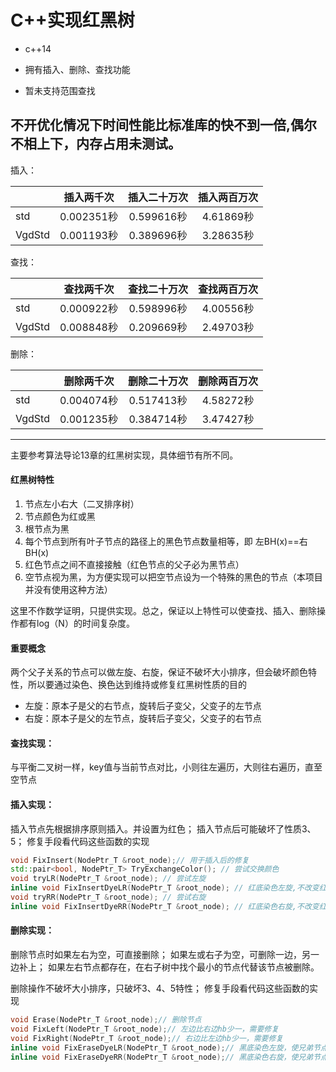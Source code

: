 # C++实现红黑树

* c++14

* 拥有插入、删除、查找功能

* 暂未支持范围查找

不开优化情况下时间性能比标准库的快不到一倍,偶尔不相上下，内存占用未测试。
----
插入：

|        | 插入两千次 | 插入二十万次 | 插入两百万次 |
| :----- | :--------: | :----------: | :----------: |
| std    | 0.002351秒 |  0.599616秒  |  4.61869秒   |
| VgdStd | 0.001193秒 |  0.389696秒  |  3.28635秒   |

查找：

|        | 查找两千次 | 查找二十万次 | 查找两百万次 |
| ------ | :--------: | :----------: | :----------: |
| std    | 0.000922秒 |  0.598996秒  |  4.00556秒   |
| VgdStd | 0.008848秒 |  0.209669秒  |  2.49703秒   |

删除：

|        | 删除两千次 | 删除二十万次 | 删除两百万次 |
| ------ | :--------: | :----------: | :----------: |
| std    | 0.004074秒 |  0.517413秒  |  4.58272秒   |
| VgdStd | 0.001235秒 |  0.384714秒  |  3.47427秒   |

----
主要参考算法导论13章的红黑树实现，具体细节有所不同。

#### 红黑树特性

1.  节点左小右大（二叉排序树）
2. 节点颜色为红或黑
3. 根节点为黑
4. 每个节点到所有叶子节点的路径上的黑色节点数量相等，即 左BH(x)==右BH(x)
5. 红色节点之间不直接接触（红色节点的父子必为黑节点）
6. 空节点视为黑，为方便实现可以把空节点设为一个特殊的黑色的节点（本项目并没有使用这种方法）

这里不作数学证明，只提供实现。总之，保证以上特性可以使查找、插入、删除操作都有log（N）的时间复杂度。

#### 重要概念

两个父子关系的节点可以做左旋、右旋，保证不破坏大小排序，但会破坏颜色特性，所以要通过染色、换色达到维持或修复红黑树性质的目的

* 左旋：原本子是父的右节点，旋转后子变父，父变子的左节点
* 右旋：原本子是父的左节点，旋转后子变父，父变子的右节点

#### 查找实现：

与平衡二叉树一样，key值与当前节点对比，小则往左遍历，大则往右遍历，直至空节点

#### 插入实现：

插入节点先根据排序原则插入。并设置为红色；
插入节点后可能破坏了性质3、5；
修复手段看代码这些函数的实现

```c++
void FixInsert(NodePtr_T &root_node);// 用于插入后的修复
std::pair<bool, NodePtr_T> TryExchangeColor(); // 尝试交换颜色
void tryLR(NodePtr_T &root_node); // 尝试左旋
inline void FixInsertDyeLR(NodePtr_T &root_node); // 红底染色左旋,不改变红黑树性质
void tryRR(NodePtr_T &root_node); // 尝试右旋
inline void FixInsertDyeRR(NodePtr_T &root_node); // 红底染色右旋,不改变红黑树性质
```



#### 删除实现：

删除节点时如果左右为空，可直接删除；
如果左或右子为空，可删除一边，另一边补上；
如果左右节点都存在，在右子树中找个最小的节点代替该节点被删除。

删除操作不破坏大小排序，只破坏3、4、5特性；
修复手段看代码这些函数的实现

```c++
void Erase(NodePtr_T &root_node);// 删除节点
void FixLeft(NodePtr_T &root_node);// 左边比右边hb少一，需要修复
void FixRight(NodePtr_T &root_node);// 右边比左边hb少一，需要修复
inline void FixEraseDyeLR(NodePtr_T &root_node);// 黑底染色左旋，使兄弟节点hb加一
inline void FixEraseDyeRR(NodePtr_T &root_node);// 黑底染色右旋，使兄弟节点hb加一
```
